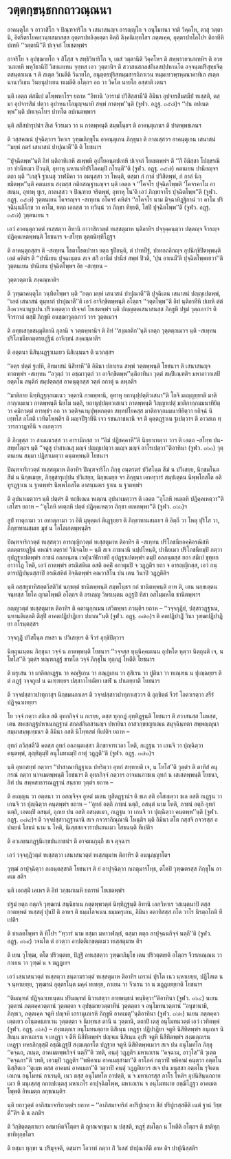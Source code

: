 <h1>วตฺตกฺขนฺธกกถาวณฺณนา</h1>
<p> อาคนฺตุโก จ อาวาสิโก จ ปิณฺฑจาริโก จ เสนาสนญฺจ อารญฺญโก จ อนุโมทนา จาติ วิคฺคโห, ตาสุ วตฺตานิ, อิตรีตรโยคทฺวนฺทสมาสสฺส อุตฺตรปทลิงฺคตฺตา อิตฺถิ ลิงฺคนิเทฺทโสฯ  ภตฺตเคฺค, อุตฺตรปทโลโปฯ ติอาทีหิ ปเทหิ ‘‘วตฺตานี’’ติ ปเจฺจกํ โยเชตพฺพํฯ</p>


<p>อาจริโย จ อุปชฺฌายโก จ สิโสฺส จ สทฺธิวิหาริโก จ, เตสํ วตฺตานีติ วิคฺคโหฯ ติ สพฺพาวยวเภเทหิฯ ติ อวยวเภเทหิ พหุวิธานิปิ  วิสยเภเทน จุทฺทส เอว วุตฺตานิฯ ติ สวาสนสกลสํกิเลสปฺปหานโต อจฺจนฺตปริสุทฺธจิตฺตสนฺตาเนน ฯ ติ สเตฺต วิเนตีติ วินายโก, อนุตฺตรปุริสทมฺมสารถิภาเวน ทมฺมเทวพฺรหฺมนาคาทิเก สเตฺต นานาวิเธน วินยนุปาเยน ทเมตีติ อโตฺถฯ อถ วา วิคโต นายโก อสฺสาติ  เตนฯ</p>


<p> นฺติ  เอตฺถ ตํสมีเป ตโพฺพหาโรฯ ยถาห ‘‘อิทานิ ‘อารามํ ปวิสิสฺสามี’ติ อิมินา อุปจารสีมสมีปํ ทเสฺสติ, ตสฺมา อุปจารสีมํ ปตฺวา อุปาหนาโอมุญฺจนาทิ สพฺพํ กาตพฺพ’’นฺติ (จูฬว. อฎฺฐ. ๓๕๗)ฯ ‘‘ปน อปเนตพฺพ’’นฺติ ปทเจฺฉโทฯ  ปาทโต อปเนตพฺพาฯ</p>


<p> นฺติ สสีสปารุปนํฯ สีเส จีวรเมว วา น กาตพฺพนฺติ สมฺพโนฺธฯ ติ อาคนฺตุเกนฯ ติ ปาตพฺพชเลนฯ</p>


<p> ติ วสฺสคณนํ ปุจฺฉิตฺวาฯ วิหาเร วุฑฺฒภิกฺขุโน อาคนฺตุเกน ภิกฺขุนา ติ กาลเสฺสวฯ  อาคนฺตุเกน  เสนาสนํ ‘‘มยฺหํ กตรํ เสนาสนํ ปาปุณาตี’’ติ ติ โยชนาฯ</p>


<p> ‘‘ปุจฺฉิตพฺพ’’นฺติ อิทํ นฺติอาทิเกหิ สเพฺพหิ อุปโยคนฺตปเทหิ ปเจฺจกํ โยเชตพฺพํฯ ติ ‘‘กิํ อิมิสฺสา โปกฺขรณิยา ปานียเมว ปิวนฺติ, อุทาหุ นหานาทิปริโภคมฺปิ กโรนฺตี’’ติ (จูฬว. อฎฺฐ. ๓๕๗) คตนเยน ปานียญฺจฯ ตถา นฺติ ‘‘เกสุจิ ฐาเนสุ วาฬมิคา วา อมนุสฺสา วา โหนฺติ, ตสฺมา กํ กาลํ ปวิสิตพฺพํ, กํ กาลํ นิกฺขมิตพฺพ’’นฺติ คตนเยน สงฺฆสฺส กติกสณฺฐานญฺจฯ นฺติ  เอตฺถ จ ‘‘โคจโร ปุจฺฉิตโพฺพติ ‘โคจรคาโม อาสเนฺน, อุทาหุ ทูเร, กาลเสฺสว จ ปิณฺฑาย จริตพฺพํ, อุทาหุ โน’ติ เอวํ ภิกฺขาจาโร ปุจฺฉิตโพฺพ’’ติ (จูฬว. อฎฺฐ. ๓๕๗) วุตฺตนเยน โคจรญฺจฯ -สเทฺทน อโคจรํ คหิตํฯ ‘‘อโคจโร นาม มิจฺฉาทิฎฺฐิกานํ วา คาโม ปริจฺฉินฺนภิโกฺข วา คาโม, ยตฺถ เอกสฺส วา ทฺวินฺนํ วา ภิกฺขา ทิยฺยติ, โสปิ ปุจฺฉิตโพฺพ’’ติ (จูฬว. อฎฺฐ. ๓๕๗) วุตฺตนเยน ฯ</p>


<p> เอวํ อาคนฺตุกวตฺตํ ทเสฺสตฺวา อิทานิ อาวาสิกวตฺตํ ทเสฺสตุมาห นฺติอาทิฯ ปจฺจุคฺคนฺตฺวา ปตฺตญฺจ จีวรญฺจ ปฎิคฺคเหตพฺพนฺติ โยชนาฯ จ-สโทฺท ลุตฺตนิทฺทิโฎฺฐฯ</p>


<p> ติ  อาคนฺตุกสฺสฯ ติ -สเทฺทน โธตาโธตปาทา ยตฺถ ฐปียนฺติ, ตํ ปาทปีฐํ, ปาทกถลิกญฺจ อุปนิกฺขิปิตพฺพนฺติ เอตํ คหิตํฯ ติ ‘‘ปานีเยน ปุจฺฉเนฺตน สเจ สกิํ อานีตํ ปานียํ สพฺพํ ปิวติ, ‘ปุน อาเนมี’ติ ปุจฺฉิตโพฺพเยวา’’ติ วุตฺตนเยน ปานีเยน ปุจฺฉิตโพฺพฯ อิธ -สเทฺทน –</p>

</p>


<p>วุตฺตวตฺตานิ สงฺคณฺหาติฯ</p>


<p> ติ  วุฑฺฒาคนฺตุโก วนฺทิตโพฺพฯ นฺติ ‘‘กตฺถ มยฺหํ เสนาสนํ ปาปุณาตี’’ติ ปุจฺฉิเตน เสนาสนํ ปญฺญเปตพฺพํ, ‘‘เอตํ เสนาสนํ ตุมฺหากํ ปาปุณาตี’’ติ เอวํ อาจิกฺขิตพฺพนฺติ อโตฺถฯ ‘‘วตฺตโพฺพ’’ติ อิทํ นฺติอาทีหิ ปเทหิ ตํตํลิงฺควจนานุรูเปน ปริวเตฺตตฺวา ปเจฺจกํ โยเชตพฺพํฯ นฺติ ปญฺญตฺตเสนาสนสฺส ภิกฺขูหิ ปฐมํ วุตฺถภาวํฯ ติ จีวรกาลํ ตสฺมิํ ภิกฺขูหิ อนชฺฌาวุตฺถภาวํ วาฯ  วุตฺตเมวฯ</p>


<p>ติ ลทฺธเสกฺขสมฺมุติกานิ กุลานิ จ วตฺตพฺพานิฯ ติ อิทํ ‘‘สงฺฆกติก’’นฺติ เอตฺถ วุตฺตตฺถเมวฯ นฺติ -สเทฺทน ปริโภชนียกตฺตรยฎฺฐีนํ อาจิกฺขนํ สงฺคณฺหาติฯ</p>


<p> ติ อตฺตนา นิสินฺนฎฺฐาเนเยว นิสิเนฺนนฯ ติ นวกสฺสฯ</p>


<p> ‘‘อตฺร ปตฺตํ ฐเปหิ, อิทมาสนํ นิสีทาหี’’ติ  อิมินา ปกาเรน สพฺพํ วตฺตพฺพนฺติ โยชนาฯ ติ เสนาสนญฺจ ทาตพฺพํฯ -สเทฺทน ‘‘อวุตฺถํ วา อชฺฌาวุตฺถํ  วา อาจิกฺขิตพฺพ’’นฺติอาทินา วุตฺตํ สมฺปิเณฺฑติฯ มหาอาวาเสปิ อตฺตโน สนฺติกํ สมฺปตฺตสฺส อาคนฺตุกสฺส วตฺตํ อกาตุํ น ลพฺภติฯ</p>


<p> ‘‘มาติกาย นิทฺทิฎฺฐกฺกเมเนว วตฺตานิ กาตพฺพานิ, อุทาหุ ยถานุปฺปตฺติวเสนา’’ติ โกจิ มเญฺญยฺยาติ มาติกากฺกเมเนว กาตพฺพนฺติ นิยโม นตฺถิ, ยถานุปฺปตฺตวเสเนว กาตพฺพนฺติ วิญฺญาเปตุํ มาติกากฺกมมนาทิยิตฺวา คมิกวตฺตํ อารทฺธํฯ อถ วา วตฺติจฺฉานุปุพฺพกตฺตา สทฺทปโยคสฺส  มาติกากฺกมมนาทิยิตฺวา ยถิจฺฉํ นิเทฺทโส กโตติ เวทิตโพฺพติฯ ติ มญฺจปีฐาทีนิ เจว รชนภาชนานิ จฯ ติ คุตฺตฎฺฐาเน ฐเปตฺวาฯ ติ อาวสเถ ทฺวารกวาฎาทีนิ จ ถเกตฺวาฯ</p>


<p> ติ ภิกฺขุสฺส วา สามเณรสฺส วา อารามิกสฺส วา ‘‘อิมํ ปฎิชคฺคาหี’’ติ นิยฺยาเทตฺวา วาฯ ติ เอตฺถ -สโทฺท ปน-สทฺทโตฺถฯ นฺติ ‘‘จตูสุ ปาสาเณสุ มญฺจํ ปญฺญเปตฺวา มเญฺจ มญฺจํ อาโรเปตฺวา’’ติอาทินา (จูฬว. ๓๖๐) วุตฺตนเยน สมฺมา ปฎิสาเมตฺวา คนฺตพฺพนฺติ โยชนาฯ</p>


<p> ปิณฺฑจาริกวตฺตํ ทเสฺสตุมาห ติอาทิฯ ปิณฺฑจาริโก ภิกฺขุ อนฺตรฆรํ ปวิสโนฺต  สีฆํ น ปวิเสยฺย, นิกฺขมโนฺต  สีฆํ น นิกฺขเมยฺย, ภิกฺขุสารุเปฺปน ปวิเสยฺย, นิกฺขเมยฺย จฯ  ภิกฺขุนา เคหทฺวารํ สมฺปเตฺตน  นิพฺพโกสโต อติทูรฎฺฐาเน น ฐาตพฺพํฯ  นิพฺพโกสโต อาสนฺนตเร ฐาเน น ฐาตพฺพํฯ</p>


<p> ติ อุปนาเมตฺวาฯ นฺติ ปตฺตํฯ ติ ทกฺขิเณน หเตฺถน อุปนาเมตฺวาฯ ติ เอตฺถ ‘‘อุโภหิ หเตฺถหิ ปฎิคฺคเหตฺวา’’ติ เสโสฯ ยถาห – ‘‘อุโภหิ หเตฺถหิ ปตฺตํ ปฎิคฺคเหตฺวา ภิกฺขา คเหตพฺพา’’ติ (จูฬว. ๓๖๖)ฯ</p>


<p> สูปํ ทาตุกามา วา อทาตุกามา วา อิติ มุหุตฺตกํ  ติเฎฺฐยฺยฯ ติ  ภิกฺขาทานสมเยฯ   ติ อิตฺถี วา โหตุ ปุริโส วา, ภิกฺขาทานสมเย มุขํ น โอโลเกตพฺพนฺติฯ</p>


<p> ปิณฺฑจาริกวตฺตํ ทเสฺสตฺวา อารญฺญิกวตฺตํ ทเสฺสตุมาห ติอาทิฯ ติ -สเทฺทน ปริโภชนียอคฺคิอรณิสหิตกตฺตรยฎฺฐีนํ คหณํฯ ตตฺรายํ วินิจฺฉโย – นฺติ สเจ ภาชนานิ นปฺปโหนฺติ, ปานียเมว ปริโภชนียมฺปิ กตฺวา อุปฎฺฐาเปตพฺพํฯ ภาชนํ อลภเนฺตน เวฬุนาฬิกายปิ อุปฎฺฐาเปตพฺพํฯ ตมฺปิ อลภนฺตสฺส ยถา สมีเป ขุทฺทกอาวาโฎ โหติ, เอวํ กาตพฺพํฯ อรณิสหิเต อสติ อคฺคิํ อกาตุมฺปิ จ วฎฺฎติฯ ยถา จ อารญฺญิกสฺส, เอวํ กนฺตารปฎิปนฺนสฺสาปิ อรณิสหิตํ อิจฺฉิตพฺพํฯ คณวาสิโน ปน เตน วินาปิ วฎฺฎตีติฯ</p>


<p>นฺติ อสฺสยุชาทิสตฺตวีสติวิธํ นกฺขตฺตํ ชานิตพฺพนฺติ สมฺพโนฺธฯ กถํ ชานิตพฺพนฺติ อาห ติ, เตน นกฺขเตฺตน จนฺทสฺส โยโค ญาตโพฺพติ อโตฺถฯ ติ อรเญฺญ วิหรเนฺตน อฎฺฐปิ ทิสา อสโมฺมหโต ชานิตพฺพาฯ</p>


<p> อญฺญวตฺตํ ทเสฺสตุมาห ติอาทิฯ ติ คตานุกฺกเมน เสวิตพฺพา ภวนฺติฯ ยถาห – ‘‘วจฺจกุฎิยํ, ปสฺสาวฎฺฐาเน, นฺหานติเตฺถติ ตีสุปิ อาคตปฎิปาฎิเยว ปมาณ’’นฺติ (จูฬว. อฎฺฐ. ๓๗๓)ฯ ติ คตปฎิปาฎิํ วินา วุฑฺฒปฎิปาฎิยา กโรนฺตสฺสฯ</p>


<p> วจฺจกุฎิํ  ปวิสโนฺต สหสา น ปวิเสยฺยฯ ติ จีวรํ อุกฺขิปิตฺวาฯ</p>


<p> นิตฺถุนเนฺตน ภิกฺขุนา วจฺจํ น กาตพฺพนฺติ โยชนาฯ ‘‘วจฺจสฺส ทุนฺนิคฺคมเนน อุปหโต หุตฺวา นิตฺถุนติ เจ, น โทโส’’ติ  วุตฺตํฯ ทณฺฑกฎฺฐํ ขาทโต วจฺจํ  ภิกฺขุโน ทุกฺกฎํ โหตีติ โยชนาฯ</p>


<p> ติ ผรุเสน วา ผาลิตกเฎฺฐน วา คณฺฐิเกน วา กณฺฎเกน วา สุสิเรน  วา ปูตินา วา ทเณฺฑน  น ปุเญฺฉยฺยฯ ติ ตํ กฎฺฐํ วจฺจกูเป น ฉเฑฺฑยฺยฯ ปสฺสาวโทณิยา เขฬํ น ปาเตยฺยาติ โยชนาฯ</p>


<p> ติ วจฺจปสฺสาวปาทุกาสุฯ  นิกฺขมนกาเลฯ ติ วจฺจปสฺสาวปาทุกาเสฺววฯ ติ อุกฺขิตฺตํ จีวรํ โอตาเรตฺวา สรีรํ ปฎิจฺฉาเทยฺยฯ</p>


<p> โย วจฺจํ กตฺวา สลิเล สติ  อุทกกิจฺจํ น กเรยฺย, ตสฺส ทุกฺกฎํ อุทฺทิฎฺฐนฺติ โยชนาฯ ติ สวาสนสฺส โมหสฺส, เตน สหเชกฎฺฐปหาเนกฎฺฐานํ สกลสํกิเลสานญฺจ ปหายินา อาสวกฺขยญาเณน สมุจฺฉินฺทตา  สพฺพญฺญุนา สมฺมาสมฺพุเทฺธนฯ ติ อิมินา อสติ นิโทฺทสตํ ทีเปติฯ ยถาห –</p>

 อุทกํ ภวิสฺสตี’ติ คตสฺส อุทกํ อลภนฺตเสฺสว ภิกฺขาจารเวลา โหติ, กเฎฺฐน วา เกนจิ วา ปุญฺฉิตฺวา คนฺตพฺพํ, ภุญฺชิตุมฺปิ อนุโมทนมฺปิ กาตุํ วฎฺฎตี’’ติ (จูฬว. อฎฺฐ. ๓๗๓)ฯ</p>


<p> นฺติ อุทกสทฺทํ กตฺวาฯ ‘‘ปาสาณาทิฎฺฐาเน ปหริตฺวา อุทกํ สทฺทายติ เจ, น โทโส’’ติ  วุตฺตํฯ ติ ตาทิสํ อนุกรณํ กตฺวา นาจเมตพฺพนฺติ โยชนาฯ ติ อุทกกิจฺจํ กตฺวาฯ  อาจมนภาชเน อุทกํ น เสเสตพฺพนฺติ โยชนา, อิทํ ปน สพฺพสาธารณฎฺฐานํ สนฺธาย วุตฺตํฯ ยถาห  –</p>

</p>


<p> ติ อเญฺญน วา อตฺตนา วา อสญฺจิจฺจ อูหตํ มเลน ทูสิตฎฺฐานํฯ ติ  ชเล สติ อโสเธตฺวา ชเล อสติ กเฎฺฐน วา เกนจิ วา ปุญฺฉิตฺวา คนฺตพฺพํฯ ยถาห – ‘‘อุทกํ อตฺถิ ภาชนํ นตฺถิ, อสนฺตํ นาม โหติ, ภาชนํ อตฺถิ อุทกํ นตฺถิ, เอตมฺปิ อสนฺตํ, อุภเย ปน อสติ อสนฺตเมว, กเฎฺฐน วา เกนจิ วา ปุญฺฉิตฺวา คนฺตพฺพ’’นฺติ (จูฬว. อฎฺฐ. ๓๗๔)ฯ ติ วจฺจปสฺสาวฎฺฐานานิ สเจ กจวรากิณฺณานิ โหนฺติฯ นฺติ อิมินา ตโต กสฺสจิ กจวรสฺส  อปนยนํ โสธนํ นาม น โหติ, นิเสฺสสกจวราปนยนเมว โสธนนฺติ ทีเปติฯ</p>


<p> ติ อวเลขนกฎฺฐนิเกฺขปนภาชนํฯ ติ อาจมนกุมฺภี สเจ ตุจฺฉาฯ</p>


<p> เอวํ วจฺจกุฎิวตฺตํ ทเสฺสตฺวา เสนาสนวตฺตํ ทเสฺสตุมาห ติอาทิฯ ติ อนนุญฺญาโตฯ</p>


<p> วุฑฺฒํ อาปุจฺฉิตฺวา กเถนฺตสฺสาติ โยชนาฯ ติ ยํ อาปุจฺฉิตฺวา กเถตุมารโทฺธ, ตโตปิ วุฑฺฒตรสฺส ภิกฺขุโน อาคเม สติฯ</p>


<p> นฺติ เอกสฺมิํ เคเหฯ ติ อิทํ วกฺขมาเนหิ ยถารหํ โยเชตพฺพํฯ</p>


<p> ปฐมํ ยตฺถ กตฺถจิ วุฑฺฒานํ สนฺนิธาเน กตฺตพฺพวตฺตํ นิทฺทิฎฺฐนฺติ อิทานิ เอกวิหาเร วสเนฺตนาปิ ตสฺส กาตพฺพตํ ทเสฺสตุํ ปุนปิ ติ อาหฯ ติ ธมฺมโลจเนน ธมฺมครุเกน, อิมินา อตาทิสสฺส กโต วาโร นิรตฺถโกติ ทีเปติฯ</p>


<p> ติ ชาเลตโพฺพฯ ติ ทีโปฯ ‘‘ทฺวารํ นาม ยสฺมา มหาวฬญฺชํ, ตสฺมา ตตฺถ อาปุจฺฉนกิจฺจํ นตฺถี’’ติ (จูฬว. อฎฺฐ. ๓๖๙) วจนโต ตํ อวตฺวา อาปตฺติเกฺขตฺตเมว ทเสฺสตุมาห ติฯ</p>


<p>   ติ เยน วุโฑฺฒ, ตโต ปริวตฺตเย, ปิฎฺฐิํ อทเสฺสตฺวา วุฑฺฒาภิมุโข เตน ปริวตฺตเยติ อโตฺถฯ จีวรกเณฺณน วา กาเยน วา  วุฑฺฒํ น จ ฆฎฺฎเยฯ</p>


<p> เอวํ  เสนาสนวตฺตํ ทเสฺสตฺวา ชนฺตาฆรวตฺตํ ทเสฺสตุมาห ติอาทิฯ เถรานํ ปุรโต เนว นฺหาเยยฺย,  ปฎิโสเต น จ นฺหาเยยฺย,  วุฑฺฒานํ  อุตฺตรโนฺต มคฺคํ ทเทยฺย,  กาเยน วา จีวเรน วา น ฆฎฺฎเยยฺยาติ โยชนาฯ</p>


<p>‘‘ติมณฺฑลํ ปฎิจฺฉาเทเนฺตน ปริมณฺฑลํ นิวาเสตฺวา กายพนฺธนํ พนฺธิตฺวา’’ติอาทินา (จูฬว. ๓๖๔) นเยน วุตฺตานํ ภตฺตคฺควตฺตานํ  วุตฺตตฺตา จ อุปชฺฌายวตฺตาทีนํ  วุตฺตตฺตา จ อนุโมทนวตฺตานํ ‘‘อนุชานามิ, ภิกฺขเว, ภตฺตเคฺค จตูหิ ปญฺจหิ เถรานุเถเรหิ ภิกฺขูหิ อาคเมตุ’’นฺติอาทินา (จูฬว. ๓๖๒) นเยน ภตฺตคฺควเตฺตเยว อโนฺตคธภาเวน วุตฺตตฺตา จ นิเทฺทเส ตานิ น วุตฺตานิ, ตถาปิ เตสุ อนุโมทนวตฺตํ เอวํ เวทิตพฺพํ (จูฬว. อฎฺฐ. ๓๖๒) – สงฺฆเตฺถเร อนุโมทนตฺถาย นิสิเนฺน เหฎฺฐา ปฎิปาฎิยา จตูหิ นิสีทิตพฺพํฯ อนุเถเร นิสิเนฺน มหาเถเรน จ เหฎฺฐา จ ตีหิ นิสีทิตพฺพํฯ ปญฺจเม นิสิเนฺน อุปริ จตูหิ นิสีทิตพฺพํฯ สงฺฆเตฺถเรน เหฎฺฐา ทหรภิกฺขุสฺมิํ อชฺฌิเฎฺฐปิ สงฺฆเตฺถรโต ปฎฺฐาย จตูหิ นิสีทิตพฺพเมวฯ สเจ ปน อนุโมทโก ภิกฺขุ ‘‘คจฺฉถ, ภเนฺต, อาคเมตพฺพกิจฺจํ นตฺถี’’ติ วทติ, คนฺตุํ วฎฺฎติฯ มหาเถเรน ‘‘คจฺฉาม, อาวุโส’’ติ วุเตฺต ‘‘คจฺฉถา’’ติ วทติ, เอวมฺปิ วฎฺฎติฯ ‘‘พหิคาเม อาคเมสฺสามา’’ติ อาโภคํ กตฺวาปิ พหิคามํ คนฺตฺวา อตฺตโน นิสฺสิตเก ‘‘ตุเมฺห ตสฺส อาคมนํ อาคเมถา’’ติ วตฺวาปิ คนฺตุํ วฎฺฎติเยวฯ สเจ ปน มนุสฺสา อตฺตโน รุจิเตน เอเกน อนุโมทนํ กาเรนฺติ, เนว ตสฺส อนุโมทโต อาปตฺติ, น จ มหาเถรสฺส ภาโร โหติฯ อุปนิสินฺนกถายเมว หิ มนุเสฺสสุ กถาเปเนฺตสุ  มหาเถโร อาปุจฺฉิตโพฺพ, มหาเถเรน จ อนุโมทนาย อชฺฌิโฎฺฐว อาคเมตโพฺพติ อิทเมตฺถ ลกฺขณนฺติฯ</p>


<p> นฺติ ยถาวุตฺตํ อาภิสมาจาริกวตฺตํฯ ยถาห – ‘‘อาภิสมาจาริกํ อปริปูเรตฺวา สีลํ ปริปูเรสฺสตีติ เนตํ ฐานํ วิชฺชตี’’ติฯ ติ น ลภติฯ</p>


<p> ติ  วิกฺขิตฺตตฺตาเยว อสมาหิตจิโตฺตฯ ติ ญาณจกฺขุนา น ปสฺสติ, ทฎฺฐุํ สมโตฺถ น โหตีติ อโตฺถฯ ติ ชาติทุกฺขาทิทุกฺขโตฯ</p>


<p> ติ ยสฺมา ทุกฺขา น ปริมุจฺจติ, ตสฺมาฯ โอวาทํ กตฺวา กิํ วิเสสํ ปาปุณาตีติ อาห ติฯ  ปาปุณิสฺสติฯ</p>

</p>





